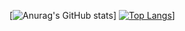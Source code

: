 [![Anurag's GitHub stats](https://github-readme-stats.vercel.app/api?username=getuliomedeiros&show_icons=true&theme=dracula)]
[![Top Langs](https://github-readme-stats.vercel.app/api/top-langs/?username=getuliomedeiros&layout=compact)](https://github.com/anuraghazra/github-readme-stats)]

